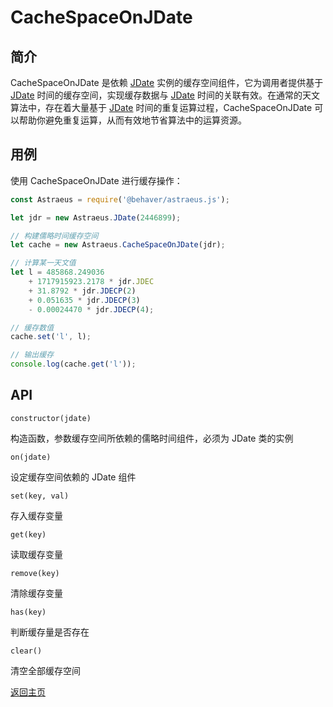 # CacheSpaceOnJDate

## 简介

CacheSpaceOnJDate 是依赖 [JDate](./JDate.md) 实例的缓存空间组件，它为调用者提供基于 [JDate](./JDate.md) 时间的缓存空间，实现缓存数据与 [JDate](./JDate.md) 时间的关联有效。在通常的天文算法中，存在着大量基于 [JDate](./JDate.md) 时间的重复运算过程，CacheSpaceOnJDate 可以帮助你避免重复运算，从而有效地节省算法中的运算资源。

## 用例

使用 CacheSpaceOnJDate 进行缓存操作：

```js
const Astraeus = require('@behaver/astraeus.js');

let jdr = new Astraeus.JDate(2446899);

// 构建儒略时间缓存空间
let cache = new Astraeus.CacheSpaceOnJDate(jdr);

// 计算某一天文值
let l = 485868.249036 
	+ 1717915923.2178 * jdr.JDEC 
	+ 31.8792 * jdr.JDECP(2) 
	+ 0.051635 * jdr.JDECP(3) 
	- 0.00024470 * jdr.JDECP(4);

// 缓存数值
cache.set('l', l);

// 输出缓存
console.log(cache.get('l'));
```

## API

`constructor(jdate)`

构造函数，参数缓存空间所依赖的儒略时间组件，必须为 JDate 类的实例

`on(jdate)`

设定缓存空间依赖的 JDate 组件

`set(key, val)`

存入缓存变量

`get(key)`

读取缓存变量

`remove(key)`

清除缓存变量

`has(key)`

判断缓存量是否存在

`clear()`

清空全部缓存空间

[返回主页](../../../readme.md)
